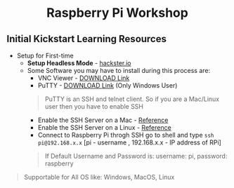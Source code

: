 <h1 align="center">Raspberry Pi Workshop</h1>

## Initial Kickstart Learning Resources
* Setup for First-time
  * **Setup Headless Mode** - [hackster.io](https://www.hackster.io/435738/how-to-setup-your-raspberry-pi-headless-8a905f)
  * Some Software you may have to install during this process are:
    * VNC Viewer - [DOWNLOAD Link](https://www.realvnc.com/en/connect/download/viewer/) 
    * PuTTY - [DOWNLOAD Link](https://www.putty.org/) (Only Windows User)
    > PuTTY is an SSH and telnet client. So if you are a Mac/Linux user then you have to enable SSH
    * Enable the SSH Server on a Mac - [Reference](https://osxdaily.com/2022/07/08/turn-on-ssh-mac/)
    * Enable the SSH Server on a Linux - [Reference](https://www.cyberciti.biz/faq/ubuntu-linux-install-openssh-server/)
    * Connect to Raspberry Pi throgh SSH go to shell and type ```ssh pi@192.168.x.x``` [pi - username , 192.168.x.x - IP address of RPi]
    > If Default Username and Password is: username: pi, password: raspberry
    
> Supportable for All OS like: Windows, MacOS, Linux
